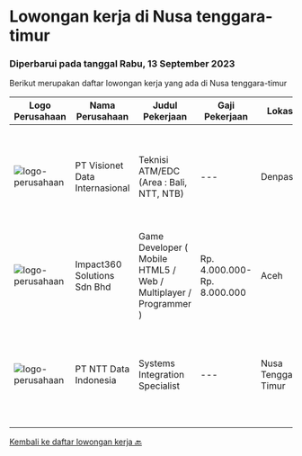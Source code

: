 
  # Lowongan kerja di Nusa tenggara-timur

  ### Diperbarui pada tanggal Rabu, 13 September 2023

  Berikut merupakan daftar lowongan kerja yang ada di Nusa tenggara-timur

  |Logo Perusahaan | Nama Perusahaan | Judul Pekerjaan | Gaji Pekerjaan | Lokasi | Deskripsi | Tanggal diunggah | Pranala |
  | -------------- | --------------- | --------------- | --------- | --------- | -------------- | ------- | ----------- |
  |![logo-perusahaan](https://image-service-cdn.seek.com.au/84d23b3586ee4efd70ea62878095fcc6b1639e33/ee4dce1061f3f616224767ad58cb2fc751b8d2dc)|PT Visionet Data Internasional|Teknisi ATM/EDC (Area : Bali, NTT, NTB)|---|Denpasar|Deskripsi Pekerjaan :*) Menangani kebutuhan pelanggan di lokasi pelanggan agar terpenuhi SLA yang telah ditentukan.*) Menganalisa problem/case dengan...|Jumat, 08 September 2023|https://www.jobstreet.co.id/id/job/teknisi-atm-edc-area-%3A-bali-ntt-ntb-4463596?token=0~8270e7bd-6b2e-4a7e-96ad-757e8c4d7d68&sectionRank=1&jobId=jobstreet-id-job-4463596|
|![logo-perusahaan](https://image-service-cdn.seek.com.au/cedff589ebe9d852a33989a35efb7fc721ea237a/ee4dce1061f3f616224767ad58cb2fc751b8d2dc)|Impact360 Solutions Sdn Bhd|Game Developer ( Mobile HTML5 / Web / Multiplayer / Programmer )|Rp. 4.000.000-Rp. 8.000.000|Aceh|We are hiring remote HTML5 game developers from all parts of Indonesia. If you have real experience building HTML5 games or applications, you're...|Selasa, 12 September 2023|https://www.jobstreet.co.id/id/job/game-developer-mobile-html5-web-multiplayer-programmer-5522263/origin/my?token=0~8270e7bd-6b2e-4a7e-96ad-757e8c4d7d68&sectionRank=2&jobId=jobstreet-my-job-5522263|
|![logo-perusahaan](https://image-service-cdn.seek.com.au/93a625f76032e2e90a47f8cc5c26f9863ba2217a/ee4dce1061f3f616224767ad58cb2fc751b8d2dc)|PT NTT Data Indonesia|Systems Integration Specialist|---|Nusa Tenggara Timur|Apply nowDate: Sep 12, 2023Location: Any NTT location, KA, IN*************** { display: inline; }Company: NTT DATA ServicesReq ID: 242399 NTT DATA...|Senin, 11 September 2023|https://www.jobstreet.co.id/id/job/systems-integration-specialist-1036914786?token=0~8270e7bd-6b2e-4a7e-96ad-757e8c4d7d68&sectionRank=3&jobId=jobstreet-id-job-1036914786|


  [Kembali ke daftar lowongan kerja 🔙](../README.md#daftar-lowongan-kerja)
  